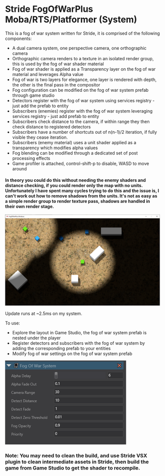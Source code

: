 # Stride FogOfWarPlus Moba/RTS/Platformer (System)

This is a fog of war system written for Stride, it is comprised of the following components:
- A dual camera system, one perspective camera, one orthographic camera
- Orthographic camera renders to a texture in an isolated render group, this is used by the fog of war shader material
- Fog of war shader is applied as a Transparency layer on the fog of war material and leverages Alpha value
- Fog of war is two layers for elegance, one layer is rendered with depth, the other is the final pass in the compositor
- Fog configuration can be modified on the fog of war system prefab through game studio
- Detectors register with the fog of war system using services registry - just add the prefab to entity
- Subscribers (enemies) register with the fog of war system leveraging services registry - just add prefab to entity
- Subscribers check distance to the camera, if within range they then check distance to registered detectors
- Subscribers have a number of shortcuts out of n(n-1)/2 iteration, if fully visible they cease iteration.
- Subscribers (enemy material) uses a unit shader applied as a transparency which modifies alpha values
- Fog blending can be modified through a dedicated set of post processing effects
- Game profiler is attached, control-shift-p to disable, WASD to move around

#### In theory you could do this without needing the enemy shaders and distance checking, if you could render only the map with no units. Unfortunately I have spent many cycles trying to do this and the issue is, I can't work out how to remove shadows from the units. It's not as easy as a simple render group to render texture pass, shadows are handled in their own render stage.

 <img src="Screenshot1.png">

Update runs at ~2.5ms on my system.

To use:
- Explore the layout in Game Studio, the fog of war system prefab is nested under the player
- Register detectors and subscribers with the fog of war system by adding the corresponding prefab to your entities
- Modify fog of war settings on the fog of war system prefab

 <img src="Screenshot2.png">

### Note: You may need to clean the build, and use Stride VSX plugin to clean intermediate assets in Stride, then build the game from Game Studio to get the shader to recompile.
